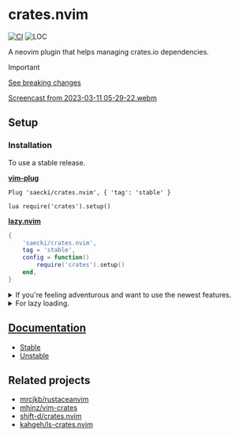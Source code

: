 # crates.nvim
[![CI](https://github.com/saecki/crates.nvim/actions/workflows/CI.yml/badge.svg)](https://github.com/saecki/crates.nvim/actions/workflows/CI.yml)
![LOC](https://tokei.rs/b1/github/saecki/crates.nvim?category=code)

A neovim plugin that helps managing crates.io dependencies.

> [!IMPORTANT]
> [See breaking changes](https://github.com/Saecki/crates.nvim/issues/89)

[Screencast from 2023-03-11 05-29-22.webm](https://user-images.githubusercontent.com/43008152/224464963-9810110f-2923-4346-a442-9d4f2723bdff.webm)

## Setup

### Installation
To use a stable release.

[__vim-plug__](https://github.com/junegunn/vim-plug)
```
Plug 'saecki/crates.nvim', { 'tag': 'stable' }

lua require('crates').setup()
```

[__lazy.nvim__](https://github.com/folke/lazy.nvim)
```lua
{
    'saecki/crates.nvim',
    tag = 'stable',
    config = function()
        require('crates').setup()
    end,
}
```

<details>
<summary>If you're feeling adventurous and want to use the newest features.</summary>

[__vim-plug__](https://github.com/junegunn/vim-plug)
```
Plug 'saecki/crates.nvim'

lua require('crates').setup()
```

[__lazy.nvim__](https://github.com/folke/lazy.nvim)
```lua
{
    'saecki/crates.nvim',
    config = function()
        require('crates').setup()
    end,
}
```
</details>


<details>
<summary>For lazy loading.</summary>

```lua
{
    'saecki/crates.nvim',
    event = { "BufRead Cargo.toml" },
    config = function()
        require('crates').setup()
    end,
}
```
</details>

## [Documentation](https://github.com/Saecki/crates.nvim/wiki)
- [Stable](https://github.com/Saecki/crates.nvim/wiki/Documentation-v0.7.1)
- [Unstable](https://github.com/Saecki/crates.nvim/wiki/Documentation-unstable)

## Related projects
- [mrcjkb/rustaceanvim](https://github.com/mrcjkb/rustaceanvim)
- [mhinz/vim-crates](https://github.com/mhinz/vim-crates)
- [shift-d/crates.nvim](https://github.com/shift-d/crates.nvim)
- [kahgeh/ls-crates.nvim](https://github.com/kahgeh/ls-crates.nvim)

